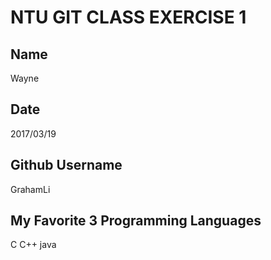 # NTU GIT CLASS EXERCISE 1

Name
----
Wayne


Date
----
2017/03/19

Github Username
---------------
GrahamLi

My Favorite 3 Programming Languages
--------------------------------
C
C++
java